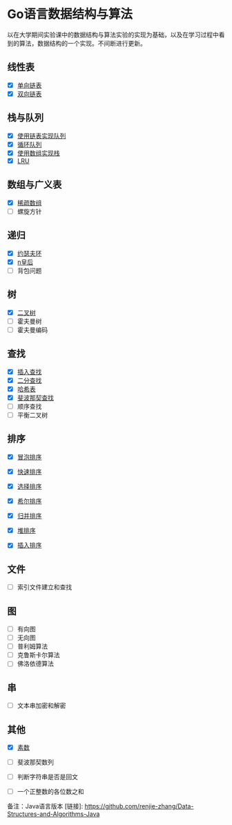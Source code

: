 # Go语言数据结构与算法

以在大学期间实验课中的数据结构与算法实验的实现为基础，以及在学习过程中看到的算法，数据结构的一个实现。不间断进行更新。


  ## 线性表
- [x] [单向链表](https://github.com/renjie-zhang/Data-Structures-and-Algorithms-Go/tree/master/linkedlist/single-linkedList)
- [x] [双向链表](https://github.com/renjie-zhang/Data-Structures-and-Algorithms-Go/tree/master/linkedlist/double-linkedlist)

## 栈与队列

- [x] [使用链表实现队列](https://github.com/renjie-zhang/Data-Structures-and-Algorithms-Go/tree/master/queue/linkedqueue)
- [x] [循环队列](https://github.com/renjie-zhang/Data-Structures-and-Algorithms-Go/tree/master/queue/circlequeue)
- [x] [使用数组实现栈](https://github.com/renjie-zhang/Data-Structures-and-Algorithms-Go/tree/master/queue/arrayqueue)
- [x] [LRU](https://github.com/renjie-zhang/Data-Structures-and-Algorithms-Go/blob/Dev/linkedlist/lru/lru.go)

## 数组与广义表

- [x] [稀疏数组](https://github.com/renjie-zhang/Data-Structures-and-Algorithms-Go/tree/master/algorithms/sparse-array)
- [ ] 螺旋方针

## 递归

- [x] [约瑟夫环](https://github.com/renjie-zhang/Data-Structures-and-Algorithms-Go/tree/master/algorithms/josephus)
- [x] [n皇后](https://github.com/renjie-zhang/Data-Structures-and-Algorithms-Go/tree/master/algorithms/eightqueue)
- [ ] 背包问题

## 树

- [x] [二叉树](https://github.com/renjie-zhang/Data-Structures-and-Algorithms-Go/tree/master/tree/binary-tree)
- [ ] 霍夫曼树
- [ ] 霍夫曼编码

## 查找

- [x] [插入查找](https://github.com/renjie-zhang/Data-Structures-and-Algorithms-Go/tree/master/algorithms/find/insert-value-find)
- [x] [二分查找](https://github.com/renjie-zhang/Data-Structures-and-Algorithms-Go/tree/master/algorithms/find/binary-find)
- [x] [哈希表](https://github.com/renjie-zhang/Data-Structures-and-Algorithms-Go/tree/master/hash/hash-table)
- [x] [斐波那契查找](https://github.com/renjie-zhang/Data-Structures-and-Algorithms-Go/tree/master/algorithms/find/fibonacci-find)
- [ ] 顺序查找
- [ ] 平衡二叉树

## 排序

- [x] [冒泡排序](https://github.com/renjie-zhang/Data-Structures-and-Algorithms-Go/tree/master/sort/bubblesort)

- [x] [快速排序](https://github.com/renjie-zhang/Data-Structures-and-Algorithms-Go/tree/master/sort/quicksort)

- [x] [选择排序](https://github.com/renjie-zhang/Data-Structures-and-Algorithms-Go/tree/master/sort/selectsort)

- [x] [希尔排序](https://github.com/renjie-zhang/Data-Structures-and-Algorithms-Go/tree/master/sort/shellsort)

- [x] [归并排序](https://github.com/renjie-zhang/Data-Structures-and-Algorithms-Go/tree/master/sort/mergesort)

- [x] [堆排序](https://github.com/renjie-zhang/Data-Structures-and-Algorithms-Go/tree/master/sort/heapsort)

- [x] [插入排序](https://github.com/renjie-zhang/Data-Structures-and-Algorithms-Go/tree/master/sort/insertsort)

## 文件

- [ ] 索引文件建立和查找

## 图

- [ ] 有向图
- [ ] 无向图
- [ ] 普利姆算法
- [ ] 克鲁斯卡尔算法
- [ ] 佛洛依德算法

## 串

- [ ] 文本串加密和解密

## 其他

- [x] [素数](https://github.com/renjie-zhang/Data-Structures-and-Algorithms-Go/tree/master/algorithms/prime-number)
-  [ ] 斐波那契数列
-  [ ] 判断字符串是否是回文
-  [ ] 一个正整数的各位数之和



备注：Java语言版本 [链接]: https://github.com/renjie-zhang/Data-Structures-and-Algorithms-Java


